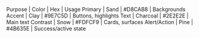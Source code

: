 Purpose | Color | Hex | Usage
Primary | Sand | #D8CAB8 | Backgrounds
Accent | Clay | #9E7C5D | Buttons, highlights
Text | Charcoal | #2E2E2E | Main text
Contrast | Snow | #FDFCF9 | Cards, surfaces
Alert/Action | Pine | #4B635E | Success/active state